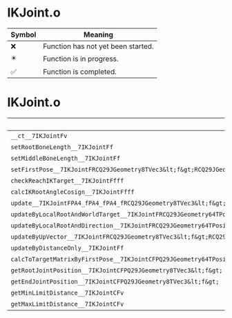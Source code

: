 # IKJoint.o
| Symbol | Meaning 
| ------------- | ------------- 
| :x: | Function has not yet been started. 
| :eight_pointed_black_star: | Function is in progress. 
| :white_check_mark: | Function is completed. 


# IKJoint.o
| Symbol | Decompiled? |
| ------------- | ------------- |
| `__ct__7IKJointFv` | :white_check_mark: |
| `setRootBoneLength__7IKJointFf` | :white_check_mark: |
| `setMiddleBoneLength__7IKJointFf` | :white_check_mark: |
| `setFirstPose__7IKJointFRCQ29JGeometry8TVec3&lt;f&gt;RCQ29JGeometry8TVec3&lt;f&gt;` | :white_check_mark: |
| `checkReachIKTarget__7IKJointFfff` | :white_check_mark: |
| `calcIKRootAngleCosign__7IKJointFfff` | :x: |
| `update__7IKJointFPA4_fPA4_fPA4_fRCQ29JGeometry8TVec3&lt;f&gt;` | :x: |
| `updateByLocalRootAndWorldTarget__7IKJointFRCQ29JGeometry64TPosition3&lt;Q29JGeometry38TMatrix34&lt;Q29JGeometry13SMatrix34C&lt;f&gt;&gt;&gt;RCQ29JGeometry8TVec3&lt;f&gt;RCQ29JGeometry8TVec3&lt;f&gt;` | :x: |
| `updateByLocalRootAndDirection__7IKJointFRCQ29JGeometry64TPosition3&lt;Q29JGeometry38TMatrix34&lt;Q29JGeometry13SMatrix34C&lt;f&gt;&gt;&gt;RCQ29JGeometry8TVec3&lt;f&gt;RCQ29JGeometry8TVec3&lt;f&gt;` | :x: |
| `updateByUpVector__7IKJointFRCQ29JGeometry8TVec3&lt;f&gt;RCQ29JGeometry8TVec3&lt;f&gt;RCQ29JGeometry8TVec3&lt;f&gt;` | :x: |
| `updateByDistanceOnly__7IKJointFf` | :x: |
| `calcToTargetMatrixByFirstPose__7IKJointCFPQ29JGeometry64TPosition3&lt;Q29JGeometry38TMatrix34&lt;Q29JGeometry13SMatrix34C&lt;f&gt;&gt;&gt;RCQ29JGeometry64TPosition3&lt;Q29JGeometry38TMatrix34&lt;Q29JGeometry13SMatrix34C&lt;f&gt;&gt;&gt;RCQ29JGeometry8TVec3&lt;f&gt;RCQ29JGeometry8TVec3&lt;f&gt;` | :x: |
| `getRootJointPosition__7IKJointCFPQ29JGeometry8TVec3&lt;f&gt;` | :x: |
| `getEndJointPosition__7IKJointCFPQ29JGeometry8TVec3&lt;f&gt;` | :x: |
| `getMinLimitDistance__7IKJointCFv` | :x: |
| `getMaxLimitDistance__7IKJointCFv` | :x: |
